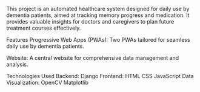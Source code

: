 This project is an automated healthcare system designed for daily use by dementia patients, aimed at tracking memory progress and medication. It provides valuable insights for doctors and caregivers to plan future treatment courses effectively.

Features
Progressive Web Apps (PWAs):
Two PWAs tailored for seamless daily use by dementia patients.

Website:
A central website for comprehensive data management and analysis.

Technologies Used
Backend:
Django
Frontend:
HTML
CSS
JavaScript
Data Visualization:
OpenCV
Matplotlib
